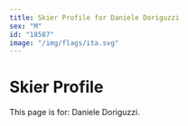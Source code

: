 ```yaml
---
title: Skier Profile for Daniele Doriguzzi
sex: "M"
id: "18587"
image: "/img/flags/ita.svg" 
---
```


# Skier Profile

This page is for: Daniele Doriguzzi.
    